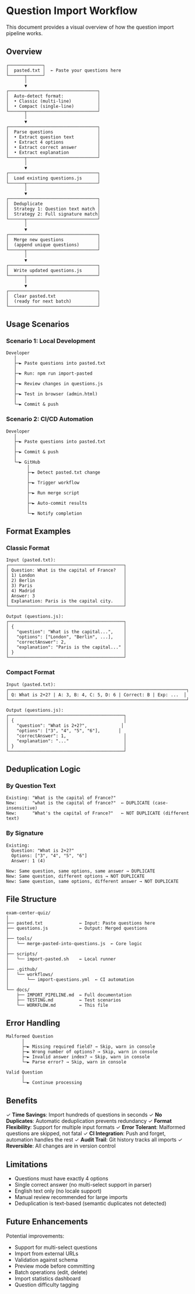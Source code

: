 # Question Import Workflow

This document provides a visual overview of how the question import pipeline works.

## Overview

```
┌─────────────┐
│  pasted.txt │  ← Paste your questions here
└──────┬──────┘
       │
       ▼
┌──────────────────────────────────┐
│  Auto-detect format:             │
│  • Classic (multi-line)          │
│  • Compact (single-line)         │
└──────┬───────────────────────────┘
       │
       ▼
┌──────────────────────────────────┐
│  Parse questions                 │
│  • Extract question text         │
│  • Extract 4 options             │
│  • Extract correct answer        │
│  • Extract explanation           │
└──────┬───────────────────────────┘
       │
       ▼
┌──────────────────────────────────┐
│  Load existing questions.js      │
└──────┬───────────────────────────┘
       │
       ▼
┌──────────────────────────────────┐
│  Deduplicate                     │
│  Strategy 1: Question text match │
│  Strategy 2: Full signature match│
└──────┬───────────────────────────┘
       │
       ▼
┌──────────────────────────────────┐
│  Merge new questions             │
│  (append unique questions)       │
└──────┬───────────────────────────┘
       │
       ▼
┌──────────────────────────────────┐
│  Write updated questions.js      │
└──────┬───────────────────────────┘
       │
       ▼
┌──────────────────────────────────┐
│  Clear pasted.txt                │
│  (ready for next batch)          │
└──────────────────────────────────┘
```

## Usage Scenarios

### Scenario 1: Local Development

```
Developer
   │
   ├─► Paste questions into pasted.txt
   │
   ├─► Run: npm run import-pasted
   │
   ├─► Review changes in questions.js
   │
   ├─► Test in browser (admin.html)
   │
   └─► Commit & push
```

### Scenario 2: CI/CD Automation

```
Developer
   │
   ├─► Paste questions into pasted.txt
   │
   ├─► Commit & push
   │
   └─► GitHub
        │
        ├─► Detect pasted.txt change
        │
        ├─► Trigger workflow
        │
        ├─► Run merge script
        │
        ├─► Auto-commit results
        │
        └─► Notify completion
```

## Format Examples

### Classic Format

```
Input (pasted.txt):
┌────────────────────────────────────────────┐
│ Question: What is the capital of France?   │
│ 1) London                                  │
│ 2) Berlin                                  │
│ 3) Paris                                   │
│ 4) Madrid                                  │
│ Answer: 3                                  │
│ Explanation: Paris is the capital city.    │
└────────────────────────────────────────────┘

Output (questions.js):
┌────────────────────────────────────────────┐
│ {                                          │
│   "question": "What is the capital...",    │
│   "options": ["London", "Berlin", ...],    │
│   "correctAnswer": 2,                      │
│   "explanation": "Paris is the capital..." │
│ }                                          │
└────────────────────────────────────────────┘
```

### Compact Format

```
Input (pasted.txt):
┌────────────────────────────────────────────────────────────────────┐
│ Q: What is 2+2? | A: 3, B: 4, C: 5, D: 6 | Correct: B | Exp: ...  │
└────────────────────────────────────────────────────────────────────┘

Output (questions.js):
┌────────────────────────────────────────────┐
│ {                                          │
│   "question": "What is 2+2?",             │
│   "options": ["3", "4", "5", "6"],       │
│   "correctAnswer": 1,                      │
│   "explanation": "..."                     │
│ }                                          │
└────────────────────────────────────────────┘
```

## Deduplication Logic

### By Question Text

```
Existing: "What is the capital of France?"
New:      "what is the capital of france?"  ← DUPLICATE (case-insensitive)
New:      "What's the capital of France?"   ← NOT DUPLICATE (different text)
```

### By Signature

```
Existing:
  Question: "What is 2+2?"
  Options: ["3", "4", "5", "6"]
  Answer: 1 (4)

New: Same question, same options, same answer → DUPLICATE
New: Same question, different options → NOT DUPLICATE
New: Same question, same options, different answer → NOT DUPLICATE
```

## File Structure

```
exam-center-quiz/
│
├── pasted.txt              ← Input: Paste questions here
├── questions.js            ← Output: Merged questions
│
├── tools/
│   └── merge-pasted-into-questions.js  ← Core logic
│
├── scripts/
│   └── import-pasted.sh    ← Local runner
│
├── .github/
│   └── workflows/
│       └── import-questions.yml  ← CI automation
│
└── docs/
    ├── IMPORT_PIPELINE.md  ← Full documentation
    ├── TESTING.md          ← Test scenarios
    └── WORKFLOW.md         ← This file
```

## Error Handling

```
Malformed Question
      │
      ├─► Missing required field? → Skip, warn in console
      ├─► Wrong number of options? → Skip, warn in console
      ├─► Invalid answer index? → Skip, warn in console
      └─► Parse error? → Skip, warn in console

Valid Question
      │
      └─► Continue processing
```

## Benefits

✓ **Time Savings**: Import hundreds of questions in seconds
✓ **No Duplicates**: Automatic deduplication prevents redundancy
✓ **Format Flexibility**: Support for multiple input formats
✓ **Error Tolerant**: Malformed questions are skipped, not fatal
✓ **CI Integration**: Push and forget, automation handles the rest
✓ **Audit Trail**: Git history tracks all imports
✓ **Reversible**: All changes are in version control

## Limitations

- Questions must have exactly 4 options
- Single correct answer (no multi-select support in parser)
- English text only (no locale support)
- Manual review recommended for large imports
- Deduplication is text-based (semantic duplicates not detected)

## Future Enhancements

Potential improvements:
- Support for multi-select questions
- Import from external URLs
- Validation against schema
- Preview mode before committing
- Batch operations (edit, delete)
- Import statistics dashboard
- Question difficulty tagging
